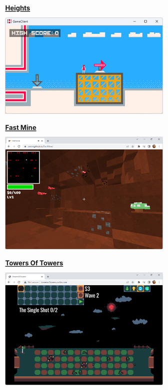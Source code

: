 ## [Heights](https://github.com/Zorbn/Heights)
![screenshot](./Extra/heightsScreenshot.png)
## [Fast Mine](https://github.com/Zorbn/FastMine)
![screenshot](./Extra/fastMineScreenshot.png)
## [Towers Of Towers](https://github.com/Zorbn/TowersOfTowers)
![screenshot](./Extra/towersOfTowersScreenshot.png)
